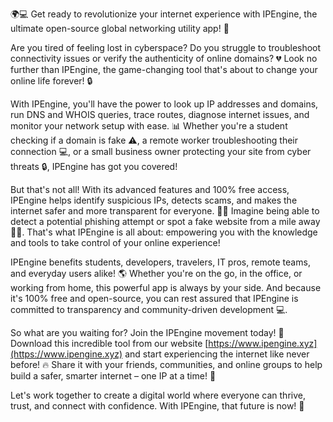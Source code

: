 🌍💻 Get ready to revolutionize your internet experience with IPEngine, the ultimate open-source global networking utility app! 🚀

Are you tired of feeling lost in cyberspace? Do you struggle to troubleshoot connectivity issues or verify the authenticity of online domains? 💔 Look no further than IPEngine, the game-changing tool that's about to change your online life forever! 🔒

With IPEngine, you'll have the power to look up IP addresses and domains, run DNS and WHOIS queries, trace routes, diagnose internet issues, and monitor your network setup with ease. 📊 Whether you're a student checking if a domain is fake ⚠️, a remote worker troubleshooting their connection 💻, or a small business owner protecting your site from cyber threats 🔒, IPEngine has got you covered!

But that's not all! With its advanced features and 100% free access, IPEngine helps identify suspicious IPs, detects scams, and makes the internet safer and more transparent for everyone. 👮‍♀️ Imagine being able to detect a potential phishing attempt or spot a fake website from a mile away 🕵️‍♀️. That's what IPEngine is all about: empowering you with the knowledge and tools to take control of your online experience!

IPEngine benefits students, developers, travelers, IT pros, remote teams, and everyday users alike! 🌎 Whether you're on the go, in the office, or working from home, this powerful app is always by your side. And because it's 100% free and open-source, you can rest assured that IPEngine is committed to transparency and community-driven development 💻.

So what are you waiting for? Join the IPEngine movement today! 🌟 Download this incredible tool from our website [https://www.ipengine.xyz](https://www.ipengine.xyz) and start experiencing the internet like never before! 🔥 Share it with your friends, communities, and online groups to help build a safer, smarter internet – one IP at a time! 💪

Let's work together to create a digital world where everyone can thrive, trust, and connect with confidence. With IPEngine, that future is now! 🌟